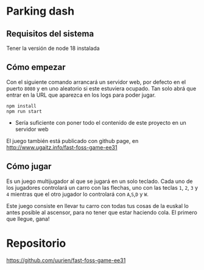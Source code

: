 # Parking dash

## Requisitos del sistema
Tener la versión de node 18 instalada


## Cómo empezar

Con el siguiente comando arrancará un servidor web, por defecto en el puerto `8080` y en uno aleatorio si este estuviera ocupado. Tan solo abrá que entrar en la URL que aparezca en los logs para poder jugar.

```shell
npm install
npm run start
```

* Sería suficiente con poner todo el contenido de este proyecto en un servidor web

El juego también está publicado con github page, en http://www.ugaitz.info/fast-foss-game-ee31

## Cómo jugar

Es un juego multijugador al que se jugará en un solo teclado. 
Cada uno de los jugadores controlará un carro con las flechas, uno con las teclas `1`, `2`, `3` y `4` mientras que el otro jugador lo controlará con `A`,`S`,`D` y `W`.

Este juego consiste en llevar tu carro con todas tus cosas de la euskal lo antes posible al ascensor, para no tener que estar haciendo cola.
El primero que llegue, gana!

# Repositorio
https://github.com/uurien/fast-foss-game-ee31